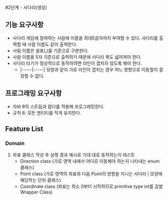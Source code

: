 #2단계 - 사다리(생성)

## 기능 요구사항
* 사다리 게임에 참여하는 사람에 이름을 최대5글자까지 부여할 수 있다. 사다리를 출력할 때 사람 이름도 같이 출력한다.
* 사람 이름은 쉼표(,)를 기준으로 구분한다.
* 사람 이름을 5자 기준으로 출력하기 때문에 사다리 폭도 넓어져야 한다.
* 사다리 타기가 정상적으로 동작하려면 라인이 겹치지 않도록 해야 한다.
    * |-----|-----| 모양과 같이 가로 라인이 겹치는 경우 어느 방향으로 이동할지 결정할 수 없다.

## 프로그래밍 요구사항
* 자바 8의 스트림과 람다를 적용해 프로그래밍한다.
* 규칙 6: 모든 엔티티를 작게 유지한다.

## Feature List
### Domain
1. 좌표 클래스 작성 후 실행 결과 예시로 기대 대로 동작하는지 테스트
    * Direction class (가로 영역 내에서 어디로 이동해야 하는지 나타내는 enum 클래스)
    * Point class (가로 영역의 좌표와 다음 Point의 방향을 지니는 사다리 | 모양에 해당하는 단위 클래스)
    * Coordinate class (좌표는 최소 0부터 시작하므로 primitive type int를 감쌀 Wrapper Class)

